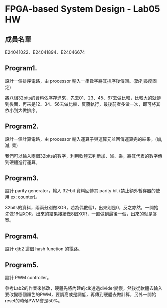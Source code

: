 # FPGA-based System Design - Lab05 HW

## 成員名單
E24041022、E24041894、E24046674

## Program1.
設計一個排序電路，由 processor 輸入一串數字將其排序後傳回。(數列長度固定)

將八組32bits的資料依序存進來，先去01、23、45、67去做比較，比較大的就傳到後面，再來是12、34、56去做比較，反覆執行，最後前者多做一次，即可將其依小到大做排序。



## Program2.
設計一個計算電路，由 processor 輸入運算子與運算元並回傳運算完的結果。(加, 減, 乘)

我們可以輸入兩個32bits的數字，利用軟體去判斷加、減、乘，將其代表的數字傳到硬體進行運算。


## Program3.
設計 parity generator，輸入 32-bit 資料回傳其 parity bit (禁止額外暫存器的使用 ex: counter)。

32bits的資料，兩兩分別做XOR，若為偶數個1，出來則是0，反之亦然，一開始先做16個XOR，出來的結果接續做8個XOR，一直做到最後一個，出來的就是答案。


## Program4.
設計 djb2 這個 hash function 的電路。


## Program5.
設計 PWM controller。

參考Lab2的作業來修改，硬體先將內建的clk透過divider變慢，然後從軟體去輸入要改變哪個顏色的PWM，要調高或是調低，再傳到硬體去做計算，另外一開始reset的時候PWM會是50%。
